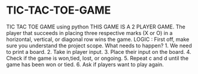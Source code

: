 # TIC-TAC-TOE-GAME
TIC TAC TOE GAME using python
THIS GAME IS A 2 PLAYER GAME.
The player that succeeds in placing three respective marks (X or O) in a horizontal, vertical, or diagonal row wins the game.
LOGIC :
    First off, make sure you understand the project scope. What needs to happen?
    1. We need to print a board.
    2. Take in player input.
    3. Place their input on the board.
    4. Check if the game is won,tied, lost, or ongoing.
    5. Repeat c and d until the game has been won or tied.
    6. Ask if players want to play again.
